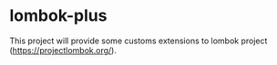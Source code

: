 # lombok-plus
This project will provide some customs extensions to lombok project (https://projectlombok.org/).
